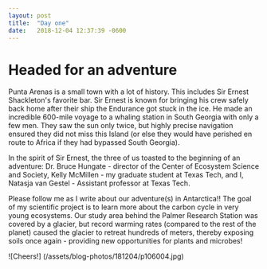 ```yaml
---
layout: post
title:  "Day one"
date:   2018-12-04 12:37:39 -0600
---
```

# Headed for an adventure
Punta Arenas is a small town with a lot of history.  This includes Sir Ernest Shackleton's favorite bar. Sir Ernest is known for bringing his crew safely back home after their ship the Endurance got stuck in the ice. He made an incredible 600-mile voyage to a whaling station in South Georgia with only a few men. They saw the sun only twice, but highly precise navigation ensured they did not miss this Island (or else they would have perished en route to Africa if they had bypassed South Georgia).

In the spirit of Sir Ernest, the three of us toasted to the beginning of an adventure: Dr. Bruce Hungate - director of the Center of Ecosystem Science and Society, Kelly McMillen - my graduate student at Texas Tech, and I, Natasja van Gestel - Assistant professor at Texas Tech.

Please follow me as I write about our adventure(s) in Antarctica!! The goal of my scientific project is to learn more about the carbon cycle in very young ecosystems. Our study area behind the Palmer Research Station was covered by a glacier, but record warming rates (compared to the rest of the planet) caused the glacier to retreat hundreds of meters, thereby exposing soils once again - providing new opportunities for plants and microbes!

![Cheers!] (/assets/blog-photos/181204/p106004.jpg)

